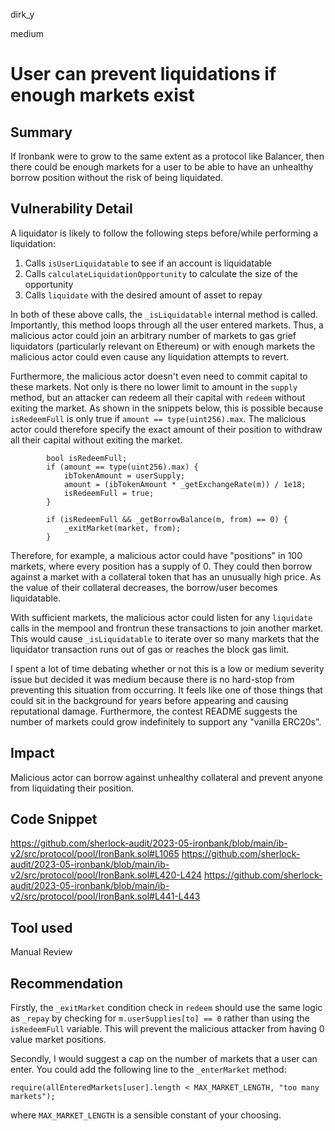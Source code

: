 dirk_y

medium

# User can prevent liquidations if enough markets exist

## Summary
If Ironbank were to grow to the same extent as a protocol like Balancer, then there could be enough markets for a user to be able to have an unhealthy borrow position without the risk of being liquidated.

## Vulnerability Detail
A liquidator is likely to follow the following steps before/while performing a liquidation:

1. Calls `isUserLiquidatable` to see if an account is liquidatable
2. Calls `calculateLiquidationOpportunity` to calculate the size of the opportunity
3. Calls `liquidate` with the desired amount of asset to repay

In both of these above calls, the `_isLiquidatable` internal method is called. Importantly, this method loops through all the user entered markets. Thus, a malicious actor could join an arbitrary number of markets to gas grief liquidators (particularly relevant on Ethereum) or with enough markets the malicious actor could even cause any liquidation attempts to revert.

Furthermore, the malicious actor doesn't even need to commit capital to these markets. Not only is there no lower limit to amount in the `supply` method, but an attacker can redeem all their capital with `redeem` without exiting the market. As shown in the snippets below, this is possible because `isRedeemFull` is only true if `amount == type(uint256).max`. The malicious actor could therefore specify the exact amount of their position to withdraw all their capital without exiting the market.

```solidity
        bool isRedeemFull;
        if (amount == type(uint256).max) {
            ibTokenAmount = userSupply;
            amount = (ibTokenAmount * _getExchangeRate(m)) / 1e18;
            isRedeemFull = true;
        }
```

```solidity
        if (isRedeemFull && _getBorrowBalance(m, from) == 0) {
            _exitMarket(market, from);
        }
```

Therefore, for example, a malicious actor could have "positions" in 100 markets, where every position has a supply of 0. They could then borrow against a market with a collateral token that has an unusually high price. As the value of their collateral decreases, the borrow/user becomes liquidatable. 

With sufficient markets, the malicious actor could listen for any `liquidate` calls in the mempool and frontrun these transactions to join another market. This would cause `_isLiquidatable` to iterate over so many markets that the liquidator transaction runs out of gas or reaches the block gas limit.

I spent a lot of time debating whether or not this is a low or medium severity issue but decided it was medium because there is no hard-stop from preventing this situation from occurring. It feels like one of those things that could sit in the background for years before appearing and causing reputational damage. Furthermore, the contest README suggests the number of markets could grow indefinitely to support any "vanilla ERC20s".

## Impact
Malicious actor can borrow against unhealthy collateral and prevent anyone from liquidating their position.

## Code Snippet
https://github.com/sherlock-audit/2023-05-ironbank/blob/main/ib-v2/src/protocol/pool/IronBank.sol#L1065
https://github.com/sherlock-audit/2023-05-ironbank/blob/main/ib-v2/src/protocol/pool/IronBank.sol#L420-L424
https://github.com/sherlock-audit/2023-05-ironbank/blob/main/ib-v2/src/protocol/pool/IronBank.sol#L441-L443

## Tool used
Manual Review

## Recommendation
Firstly, the `_exitMarket` condition check in `redeem` should use the same logic as `_repay` by checking for `m.userSupplies[to] == 0` rather than using the `isRedeemFull` variable. This will prevent the malicious attacker from having 0 value market positions.

Secondly, I would suggest a cap on the number of markets that a user can enter. You could add the following line to the `_enterMarket` method:

```solidity
require(allEnteredMarkets[user].length < MAX_MARKET_LENGTH, "too many markets");
```

where `MAX_MARKET_LENGTH` is a sensible constant of your choosing.